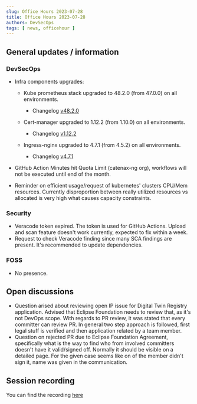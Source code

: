 ```yaml
---
slug: Office Hours 2023-07-28
title: Office Hours 2023-07-28
authors: DevSecOps
tags: [ news, officehour ]
---
```


## General updates / information

### DevSecOps

- Infra components upgrades:

  - Kube prometheus stack upgraded to 48.2.0 (from 47.0.0) on all environments.
    - Changelog [v48.2.0](https://github.com/prometheus-community/helm-charts/releases/tag/kube-prometheus-stack-48.2.0)

  - Cert-manager upgraded to 1.12.2 (from 1.10.0) on all environments.
    - Changelog [v1.12.2](https://cert-manager.io/docs/release-notes/release-notes-1.12/)

  - Ingress-nginx upgraded to 4.7.1 (from 4.5.2) on all environments.
    - Changelog [v4.7.1](https://github.com/kubernetes/ingress-nginx/releases/tag/controller-v1.8.1)

- GitHub Action Minutes hit Quota Limit (catenax-ng org), workflows will not be executed until end of the month.

- Reminder on efficient usage/request of kubernetes' clusters CPU/Mem resources. Currently disproportion between really utilized resources vs allocated is very high what causes capacity constraints.

### Security

- Veracode token expired. The token is used for GitHub Actions. Upload and scan feature doesn't work currently, expected to fix within a week.
- Request to check Veracode finding since many SCA findings are present. It's recommended to update dependencies.

### FOSS

- No presence.

## Open discussions

- Question arised about reviewing open IP issue for Digital Twin Registry application. Advised that Eclipse Foundation needs to review that, as it's not DevOps scope. With regards to PR review, it was stated that every committer can review PR. In general two step approach is followed, first legal stuff is verified and then application related by a team member.
- Question on rejected PR due to Eclipse Foundation Agreement, specifically what is the way to find who from involved committers doesn't have it valid/signed off. Normally it should be visible on a detailed page. For the given case seems like on of the member didn't sign it, name was given in the communication.

## Session recording

You can find the recording [here](https://bcgcatenax.sharepoint.com/:v:/r/sites/CommunitiesofPractises/Shared%20Documents/CX-CoP%20DevSecOps/Office_Hours_Regular_Recordings/20230728_DevSecOps%20Business%20Hours-Recording.mp4?csf=1&web=1&e=h8tfgU)
